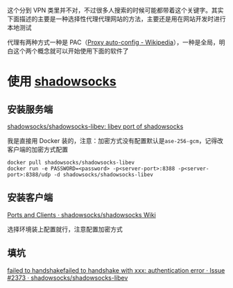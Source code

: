 这个分到 VPN 类里并不对，不过很多人搜索的时候可能都带着这个关键字。其实下面描述的主要是一种选择性代理代理网站的方法，主要还是用在网站开发时进行本地测试

代理有两种方式一种是 PAC（[Proxy auto-config - Wikipedia](https://en.wikipedia.org/wiki/Proxy_auto-config)），一种是全局，明白这个两个概念就可以开始使用下面的软件了

# 使用 [shadowsocks](https://github.com/shadowsocks/shadowsocks/wiki/Ports-and-Clients#linux--server-side)

## 安装服务端

[shadowsocks/shadowsocks-libev: libev port of shadowsocks](https://github.com/shadowsocks/shadowsocks-libev#docker)

我是直接用 Docker 装的，注意：加密方式没有配置默认是`ase-256-gcm`，记得改客户端的加密方式配置

    docker pull shadowsocks/shadowsocks-libev
    docker run -e PASSWORD=<password> -p<server-port>:8388 -p<server-port>:8388/udp -d shadowsocks/shadowsocks-libev

## 安装客户端

[Ports and Clients · shadowsocks/shadowsocks Wiki](https://github.com/shadowsocks/shadowsocks/wiki/Ports-and-Clients#linux--server-side)

选择环境装上配置就行，注意配置加密方式

## 填坑

[failed to handshakefailed to handshake with xxx: authentication error · Issue #2373 · shadowsocks/shadowsocks-libev](https://github.com/shadowsocks/shadowsocks-libev/issues/2373)

